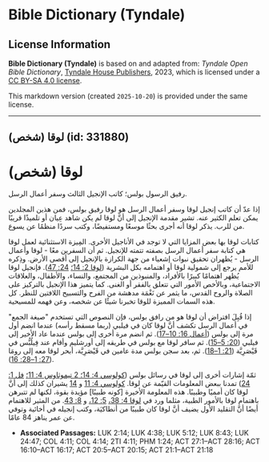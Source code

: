 # Bible Dictionary (Tyndale)

## License Information

**Bible Dictionary (Tyndale)** is based on and adapted from: _Tyndale Open Bible Dictionary_, [Tyndale House Publishers](https://tyndaleopenresources.com/), 2023, which is licensed under a [CC BY-SA 4.0 license](https://creativecommons.org/licenses/by-sa/4.0/legalcode.en).

This markdown version (created `2025-10-20`) is provided under the same license.



--------------------------------

## لوقا (شخص) (id: 331880)

لوقا (شخص)
==========

رفيق الرسول بولس؛ كاتب الإنجيل الثالث وسفر أعمال الرسل.

إذا عدّ أن كاتب إنجيل لوقا وسفر أعمال الرسل هو لوقا رفيق بولس، فمن هذين المجلدين يمكن تعلم الكثير عنه. تشير مقدمة الإنجيل إلى أنَّ لوقا لم يكن شاهد عِيان أو تلميذًا قريبًا من للرب. يذكر لوقا أنه أجرى بحثًا موسعًا ومستفيضًا، وكتب سردًا منظمًا عن يسوع.

 كتابات لوقا بها بعض المزايا التي لا توجد في الأناجيل الأخرى. المِيزة الاستثنائية لعمل لوقا هي كتابة سفر أعمال الرسل بصفته تتمته للإنجيل. ثم أن السفرين معًا \- لوقا وأعمال الرسل \- يُظهران تحقيق نبوات إشعياء من جهة الكرازة بالإنجيل إلى أقصى الأرض. وذِكره للأمم يرجع إلى شمولية لوقا أو اهتمامه بكل البشرية ([لوقا 2: 14؛](https://ref.ly/Luke2:14) [24: 47](https://ref.ly/Luke24:47)). فإنجيل لوقا يُظهر اهتمامًا كبيرًا بالأفراد، والمنبوذين من المجتمع، والنساء، والأطفال، والعلاقات الاجتماعية، وبالأخص الأمور التي تتعلق بالفقر أو الغنى. كما يتميز هذا الإنجيل بالتركيز على الصلاة والروح القدس، ما يثمر عن نَغْمَة مدهشة من الفرح والتسبيح اللافتين للنظر. كل هذه السمات المميزة للوقا تخبرنا شيئًا عن شخصه، وعن فهمه للمسيحية.

إذا قُبِلَ افتراض أن لوقا هو من رافق بولس، فإن النصوص التي تستخدم "صيغة الجمع" في أعمال الرسل تكشف أنَّ لوقا كان في فيلبي (ربما مسقط رأسه) عندما انضم أول مرة إلى بولس ([أعمال 16: 10–17](https://ref.ly/Acts16:10-Acts16:17)). ثم انضم مرة أخرى إلى بولس عندما عاد الأخير إلى فيلبي ([20: 5–15](https://ref.ly/Acts20:5-Acts20:15)). ثم سافر لوقا مع بولس في طريقه إلى أورشليم وأقام عند فِيلُبُّس في قَيْصَرِيَّة ([21: 1–18](https://ref.ly/Acts21:1-Acts21:18)). ثم، بعد سجن بولس مدة عامين في قَيْصَرِيَّة، أبحر لوقا معه إلى رومَا ([27: 1–28: 16](https://ref.ly/Acts27:1-Acts28:16)).

ثمّة إشارات أخرى إلى لوقا في رسائل بولس ([كولوسي 4: 14؛ 2 تيموثاوس 4: 11](https://ref.ly/Col4:14)[؛](https://ref.ly/2Tim4:11) [فل 1: 24](https://ref.ly/Phlm1:24)) تمدنا ببعض المعلومات القيّمة عن لوقا. [كولوسي 4: 11](https://ref.ly/Col4:11) و [14](https://ref.ly/Col4:14) يشيران كذلك إلى أنَّ لوقا كان أمميًا وطبيبًا. هذه المعلومة الأخيرة \[كونه طبيبًا] مؤيدة بقوة، لكنها لم تتبرهن باهتمام لوقا بالأمور الطبية، مثلما ورد في [لوقا 4: 38،](https://ref.ly/Luke4:38) [5: 12،](https://ref.ly/Luke5:12) و [8: 43](https://ref.ly/Luke8:43). من المثير للاهتمام أيضًا أنَّ التقليد الأول يضيف أنَّ لوقا كان طبيبًا من أنطاكيَة، وكتب إنجيله في أخائية وتوفي عن عمر يناهز 84 عامًا.

* **Associated Passages:** LUK 2:14; LUK 4:38; LUK 5:12; LUK 8:43; LUK 24:47; COL 4:11; COL 4:14; 2TI 4:11; PHM 1:24; ACT 27:1–ACT 28:16; ACT 16:10–ACT 16:17; ACT 20:5–ACT 20:15; ACT 21:1–ACT 21:18

